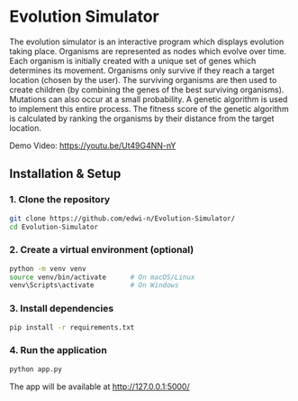 # Evolution Simulator

The evolution simulator is an interactive program which displays evolution taking place. Organisms are represented as nodes which evolve over time. Each organism is initially created with a unique set of genes which determines its movement. Organisms only survive if they reach a target location (chosen by the user). The surviving organisms are then used to create children (by combining the genes of the best surviving organisms). Mutations can also occur at a small probability. A genetic algorithm is used to implement this entire process. The fitness score of the genetic algorithm is calculated by ranking the organisms by their distance from the target location.

Demo Video: https://youtu.be/Ut49G4NN-nY

## Installation & Setup

### 1. Clone the repository
```bash
git clone https://github.com/edwi-n/Evolution-Simulator/
cd Evolution-Simulator
```

### 2. Create a virtual environment (optional)
```bash
python -m venv venv
source venv/bin/activate      # On macOS/Linux
venv\Scripts\activate         # On Windows
```

### 3. Install dependencies
```bash
pip install -r requirements.txt
```

### 4. Run the application
```bash
python app.py
```

The app will be available at http://127.0.0.1:5000/

